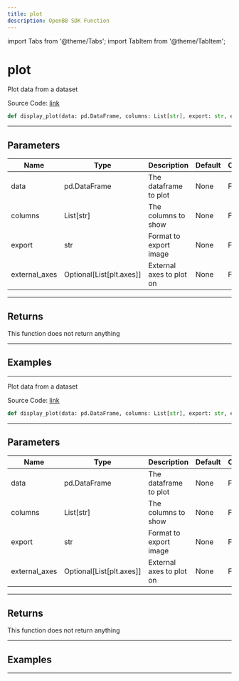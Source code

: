 ```yaml
---
title: plot
description: OpenBB SDK Function
---
```


import Tabs from '@theme/Tabs';
import TabItem from '@theme/TabItem';

# plot

<Tabs>
<TabItem value="model" label="Model" default>

Plot data from a dataset

Source Code: [link](https://github.com/OpenBB-finance/OpenBBTerminal/tree/main/openbb_terminal/forecast/forecast_view.py#L74)

```python
def display_plot(data: pd.DataFrame, columns: List[str], export: str, external_axes: Optional[List[axes]]) -> None
```
---

## Parameters

| Name | Type | Description | Default | Optional |
| ---- | ---- | ----------- | ------- | -------- |
| data | pd.DataFrame | The dataframe to plot | None | False |
| columns | List[str] | The columns to show | None | False |
| export | str | Format to export image | None | False |
| external_axes | Optional[List[plt.axes]] | External axes to plot on | None | False |

---

## Returns

This function does not return anything

---

## Examples

---



</TabItem>
<TabItem value="view" label="View">

Plot data from a dataset

Source Code: [link](https://github.com/OpenBB-finance/OpenBBTerminal/tree/main/openbb_terminal/forecast/forecast_view.py#L74)

```python
def display_plot(data: pd.DataFrame, columns: List[str], export: str, external_axes: Optional[List[axes]]) -> None
```
---

## Parameters

| Name | Type | Description | Default | Optional |
| ---- | ---- | ----------- | ------- | -------- |
| data | pd.DataFrame | The dataframe to plot | None | False |
| columns | List[str] | The columns to show | None | False |
| export | str | Format to export image | None | False |
| external_axes | Optional[List[plt.axes]] | External axes to plot on | None | False |

---

## Returns

This function does not return anything

---

## Examples

---



</TabItem>
</Tabs>